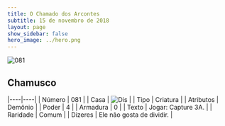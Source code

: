 ```yaml
---
title: O Chamado dos Arcontes
subtitle: 15 de novembro de 2018
layout: page
show_sidebar: false
hero_image: ../hero.png
---
```


![081](https://cdn.keyforgegame.com/media/card_front/pt/341_081_GM7WM322M4_pt.png)

## Chamusco

|----|----|
| Número | 081 |
| Casa | ![Dis](https://archonarcana.com/images/thumb/e/e8/Dis.png/22px-Dis.png "Dis") |
| Tipo | Criatura |
| Atributos | Demônio |
| Poder | 4 |
| Armadura | 0 |
| Texto | Jogar: Capture 3A. |
| Raridade | Comum |
| Dizeres | Ele não gosta de dividir. |

